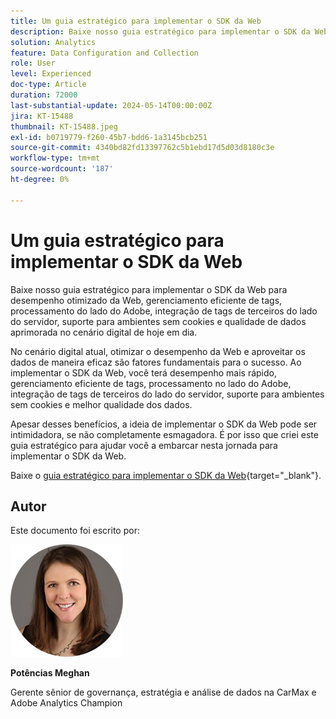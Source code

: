 ```yaml
---
title: Um guia estratégico para implementar o SDK da Web
description: Baixe nosso guia estratégico para implementar o SDK da Web para desempenho otimizado da Web, gerenciamento eficiente de tags, processamento do lado do Adobe, integração de tags de terceiros do lado do servidor, suporte para ambientes sem cookies e qualidade de dados aprimorada no cenário digital de hoje em dia.
solution: Analytics
feature: Data Configuration and Collection
role: User
level: Experienced
doc-type: Article
duration: 72000
last-substantial-update: 2024-05-14T00:00:00Z
jira: KT-15488
thumbnail: KT-15488.jpeg
exl-id: b0719779-f260-45b7-bdd6-1a3145bcb251
source-git-commit: 4340bd82fd13397762c5b1ebd17d5d03d8180c3e
workflow-type: tm+mt
source-wordcount: '187'
ht-degree: 0%

---
```


# Um guia estratégico para implementar o SDK da Web

Baixe nosso guia estratégico para implementar o SDK da Web para desempenho otimizado da Web, gerenciamento eficiente de tags, processamento do lado do Adobe, integração de tags de terceiros do lado do servidor, suporte para ambientes sem cookies e qualidade de dados aprimorada no cenário digital de hoje em dia.

No cenário digital atual, otimizar o desempenho da Web e aproveitar os dados de maneira eficaz são fatores fundamentais para o sucesso. Ao implementar o SDK da Web, você terá desempenho mais rápido, gerenciamento eficiente de tags, processamento no lado do Adobe, integração de tags de terceiros do lado do servidor, suporte para ambientes sem cookies e melhor qualidade dos dados.

Apesar desses benefícios, a ideia de implementar o SDK da Web pode ser intimidadora, se não completamente esmagadora. É por isso que criei este guia estratégico para ajudar você a embarcar nesta jornada para implementar o SDK da Web.

Baixe o [guia estratégico para implementar o SDK da Web](https://www.adobe.com/content/dam/www/us/en/digital-experience/in-product/images/Final%20WebSDK%20Playbook.pdf){target="_blank"}.


## Autor

Este documento foi escrito por:

![meghan-head-shot](assets/meghan-head-shot.png)

**Potências Meghan**

Gerente sênior de governança, estratégia e análise de dados na CarMax e Adobe Analytics Champion
